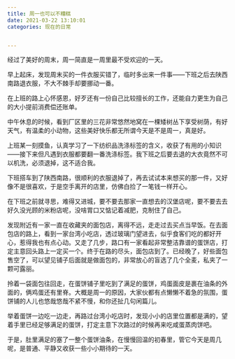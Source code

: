```yaml
---
title: 周一也可以不糟糕
date: 2021-03-22 13:10:01
categories: 现在的日常


---
```


经过了美好的周末，周一简直是一周里最不受欢迎的一天。

 

早上起床，发现周末买的一件衣服买错了，临时多出来一件事——下班之后去陕西南路退衣服，不大不棘手却要挪动一番。

 

在上班的路上心怀感恩，好歹还有一份自己比较擅长的工作，还能自力更生为自己的大小提前消费偿还账单。

 

中午休息的时候，看到厂区里的三花非常悠然地窝在一棵矮树丛下享受树荫，有好天气，有温柔的小动物，这些美好快乐都无所谓今天是不是周一，真是好。



上班某一刻摸鱼，认真学习了一下纺织品洗涤标签的含义，收获了有用的小知识——接下来但凡遇到衣服都要翻一番洗涤标签。我下班之后要去退的大衣竟然不可以机洗，必须退掉，这不适合我。

 

下班搭车到了陕西南路，很顺利的衣服退掉了，再去试试本来想买的那一件，又好像不是很喜欢，于是空手离开的店里，仿佛白捡了一笔钱一样开心。

在下班之前就寻思，难得又进城，要不要去那家一直想去的汉堡店呢，要不要去去好久没光顾的米粉店呢，没啥胃口又惦记着减肥，克制住了自己。

 

发现附近有一家一直在收藏夹的面包店，离得不远，走走过去买点当早饭。在去面包店的路上，看到一家台湾小吃店，透过玻璃门望进去，似乎食客们吃的都好开心，惹得我也有点心动。又走了几步，路口有一家看起非常整洁靠谱的蛋饼店，打定主意回头路上一定买一个。终于在路的尽头，面包店到了。已经晚了，好些面包售空了，可以望见铺子后面就是做面包的，非常放心的盲选了几个全麦，私夹了一颗可露丽。

 

拎着一袋面包往回走，在蛋饼铺子里吃到了满足的蛋饼，鸡蛋面皮是裹在油条的外面的，俩鸡蛋还有里脊。大概是周一的原因，大家伙都有点懒懒不着急的氛围，蛋饼铺的人儿也悠哉悠哉不紧不慢，和你还扯几句闲篇儿。

 

举着蛋饼一边吃一边走，再路过台湾小吃店时，发现小小的店里位置都是满的，望着手里已经足够满足的蛋饼，打定主意下次路过的时候再来吃咸蛋蒸肉饼吧。

 

于是，肚里满足的塞了一整个蛋饼油条，在慢慢回温的初春里，管它今天是周几呢，是普通、平静又收获一些小小期待的一天。